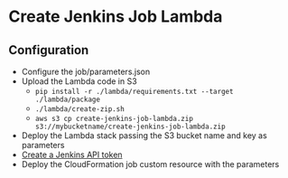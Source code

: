 # Create Jenkins Job Lambda

## Configuration
- Configure the job/parameters.json
- Upload the Lambda code in S3
    - `pip install -r ./lambda/requirements.txt --target ./lambda/package`
    - `./lambda/create-zip.sh`
    - `aws s3 cp create-jenkins-job-lambda.zip s3://mybucketname/create-jenkins-job-lambda.zip`
- Deploy the Lambda stack passing the S3 bucket name and key as parameters
- [Create a Jenkins API token](https://stackoverflow.com/a/45466184/2272346)
- Deploy the CloudFormation job custom resource with the parameters